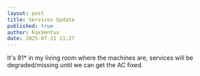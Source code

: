 ```yaml
---
layout: post
title: Services Update
published: true
author: RaxVentus
date: 2025-07-21 11:27
---
```


It's 81* in my living room where the machines are, services will be degraded/missing until we can get the AC fixed.

